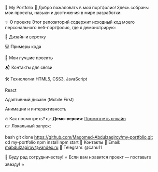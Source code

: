 🌟 My Portfolio
🚀 Добро пожаловать в мой портфолио! Здесь собраны мои проекты, навыки и достижения в мире разработки.

✨ О проекте
Этот репозиторий содержит исходный код моего персонального веб-портфолио, где я демонстрирую:

🎨 Дизайн и верстку

💻 Примеры кода

📂 Мои лучшие проекты

📬 Контакты для связи

🛠 Технологии
HTML5, CSS3, JavaScript

React

Адаптивный дизайн (Mobile First)

Анимации и интерактивность

🔥 Как посмотреть?
 👉 **Демо-версия**: [Посмотреть онлайн](https://magomed-abdulzagirov.github.io/my-portfolio/)  
👉 Локальный запуск:

bash
git clone https://github.com/Magomed-Abdulzagirov/my-portfolio.git
cd my-portfolio
npm install
npm start
📩 Контакты
📧 Email: mabdulzagirov@yandex.ru
📱 Telegram: @cahu11

🔮 Буду рад сотрудничеству!
⭐ Если вам нравится проект — поставьте звезду! ⭐
